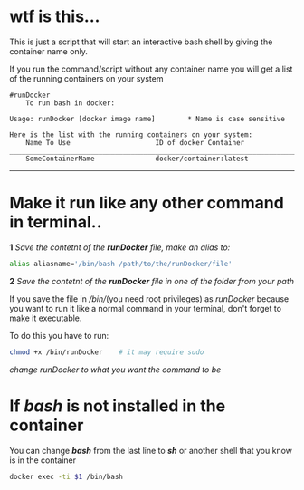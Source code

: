 # wtf is this...
This is just a script that will start an  interactive bash shell by giving the container name only.

If you run the command/script without any container name you will get a list of the running containers on your system

```
#runDocker 
	To run bash in docker:

Usage: runDocker [docker image name] 		* Name is case sensitive

Here is the list with the running containers on your system:
	Name To Use                   	ID of docker Container                            
_______________________________________________________________________________
	SomeContainerName              	docker/container:latest
```
___
# Make it run like any other command in terminal..
**1** *Save the contetnt of the **runDocker** file, make an alias to:*

```bash
alias aliasname='/bin/bash /path/to/the/runDocker/file'
```


**2** *Save the contetnt of the **runDocker** file in one of the folder from your path*

If you save the file in */bin/*(you need root privileges) as *runDocker* because you want to run it like a normal command in your terminal,
don't forget to make it executable. 

To do this you have to run: 
```bash
chmod +x /bin/runDocker    # it may require sudo 
```

*change runDocker to what you want the command to be*

# If *bash* is not installed in the container

You can change ***bash*** from the last line to ***sh*** or another shell that you know is in the container

```bash 
docker exec -ti $1 /bin/bash
```
